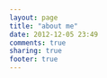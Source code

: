 ```yaml
---
layout: page
title: "about me"
date: 2012-12-05 23:49
comments: true
sharing: true
footer: true
---
```

